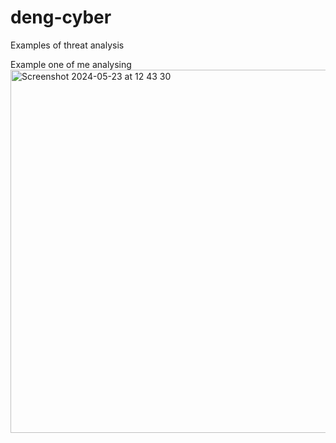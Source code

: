 # deng-cyber
Examples of threat analysis

Example one of me analysing
<img width="581" alt="Screenshot 2024-05-23 at 12 43 30" src="https://github.com/ChristianAlteri/deng-cyber/assets/120008055/e1267a27-2628-4fbe-841a-8faa46be1da1">
